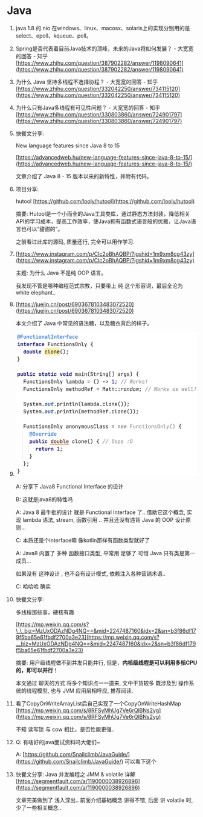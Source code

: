 # Java

1. java 1.8 的 nio 在windows、linux、macosx、solaris上的实现分别用的是select、epoll、kqueue、poll。
2. Spring是否代表着目前Java技术的顶峰，未来的Java将如何发展？ - 大宽宽的回答 - 知乎 [https://www.zhihu.com/question/387902282/answer/1198090641](https://www.zhihu.com/question/387902282/answer/1198090641)
3. 为什么 Java 坚持多线程不选择协程？ - 大宽宽的回答 - 知乎 [https://www.zhihu.com/question/332042250/answer/734115120](https://www.zhihu.com/question/332042250/answer/734115120)
4. 为什么只有Java多线程有可见性问题？ - 大宽宽的回答 - 知乎 [https://www.zhihu.com/question/330803860/answer/724901797](https://www.zhihu.com/question/330803860/answer/724901797)
5. 快餐文分享:

   New language features since Java 8 to 15

   [https://advancedweb.hu/new-language-features-since-java-8-to-15/](https://advancedweb.hu/new-language-features-since-java-8-to-15/)

   文章介绍了 Java 8 - 15 版本以来的新特性，并附有代码。

6. 项目分享:

   hutool [https://github.com/looly/hutool](https://github.com/looly/hutool)

   摘要: Hutool是一个小而全的Java工具类库，通过静态方法封装，降低相关API的学习成本，提高工作效率，使Java拥有函数式语言般的优雅，让Java语言也可以“甜甜的”。

   之前看过此库的源码, 质量还行, 完全可以用作学习.

7. [https://www.instagram.com/p/CIc2oBhAQBP/?igshid=1m9xm8cg43zy](https://www.instagram.com/p/CIc2oBhAQBP/?igshid=1m9xm8cg43zy)

   主题: 为什么 Java 不是纯 OOP 语言。

   我发现不管是哪种编程范式宗教，只要带上 纯 这个形容词，最后全沦为 white elephant..

8. [https://juejin.cn/post/6903678103483072520](https://juejin.cn/post/6903678103483072520)

   本文介绍了 Java 中常见的语法糖，以及糖衣背后的样子。

9. ![image-20201212211905498](../../.gitbook/assets/image-20201212211905498%20%281%29%20%281%29.png)

   A: 分享下 Java8 Functional Interface 的设计

   B: 这就是java8的特性吗

   A: Java 8 最牛批的设计 就是 Functional Interface 了.. 借助它这个概念, 实现 lambda 语法, stream, 函数引用 .. 并且还没有违背 Java 的 OOP 设计原则...

   C: 本质还是个interface嘛 像kotlin那样有函数类型就好了

   A: Java8 内置了 多种 函数接口类型, 平常用 足够了 可惜 Java 只有类是第一成员...

   如果没有 这种设计 , 也不会有设计模式, 依赖注入各种营销术语..

   C: 哈哈哈 确实

10. 快餐文分享:

    多线程那些事，硬核有趣

    [https://mp.weixin.qq.com/s?\_\_biz=MzUxODAzNDg4NQ==&mid=2247487160&idx=2&sn=b3f86df179f5ba65e61fbdf2700a3e23](https://mp.weixin.qq.com/s?__biz=MzUxODAzNDg4NQ==&mid=2247487160&idx=2&sn=b3f86df179f5ba65e61fbdf2700a3e23)

    摘要: 用户级线程做不到并发只能并行, 但是，**内核级线程是可以利用多核CPU的，即可以并行**！

    本文通过 聊天的方式 将多个知识点一一道来, 文中干货较多 既涉及到 操作系统的线程模型, 也与 JVM 应用层相呼应, 推荐阅读.

11. 看了CopyOnWriteArrayList后自己实现了一个CopyOnWriteHashMap [https://mp.weixin.qq.com/s/8RFSyMhUg7Ve6rQlBNs2yg](https://mp.weixin.qq.com/s/8RFSyMhUg7Ve6rQlBNs2yg)

    不知 读写锁 与 cow 相比，是否性能更强..

12. Q: 有啥好的java面试资料吗大佬们~

    A: [https://github.com/Snailclimb/JavaGuide/](https://github.com/Snailclimb/JavaGuide/) 可以看下这个

13. 快餐文分享: Java 并发编程之 JMM & volatile 详解 [https://segmentfault.com/a/1190000038926896](https://segmentfault.com/a/1190000038926896)

    文章完美做到了 浅入深出.. 前面介绍基础概念 讲得不错, 后面 讲 volatile 时,少了一些相关概念..

